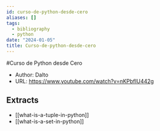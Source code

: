 ```yaml
---
id: curso-de-python-desde-cero
aliases: []
tags:
  - bibliography
  - python
date: "2024-01-05"
title: Curso-de-python-desde-cero
---
```


#Curso de Python desde Cero

- Author: Dalto
- URL: <https://www.youtube.com/watch?v=nKPbfIU442g>

## Extracts
- [[what-is-a-tuple-in-python]]
- [[what-is-a-set-in-python]]
